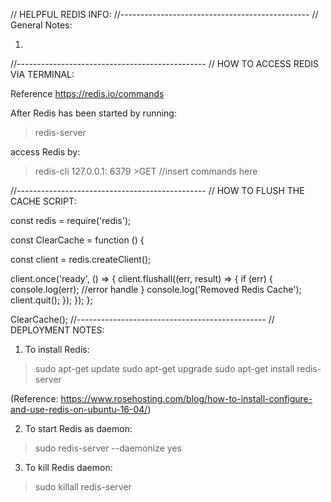 // HELPFUL REDIS INFO:
//-----------------------------------------------
// General Notes:

  1)

//-----------------------------------------------
// HOW TO ACCESS REDIS VIA TERMINAL:

  Reference https://redis.io/commands

  After Redis has been started by running:

  > redis-server

  access Redis by:

  > redis-cli
  127.0.0.1: 6379 >GET _<key>_  //insert commands here

//-----------------------------------------------
// HOW TO FLUSH THE CACHE SCRIPT:

const redis = require('redis');

const ClearCache = function () {

  const client = redis.createClient();

  client.once('ready', () => {
    client.flushall((err, result) => {
      if (err) {
        console.log(err); //error handle
      }
      console.log('Removed Redis Cache');
      client.quit();
    });
  });
};

ClearCache();
//-----------------------------------------------
// DEPLOYMENT NOTES:

1) To install Redis:

  > sudo apt-get update
  > sudo apt-get upgrade
  > sudo apt-get install redis-server

  (Reference: https://www.rosehosting.com/blog/how-to-install-configure-and-use-redis-on-ubuntu-16-04/)

2) To start Redis as daemon:

  > sudo redis-server --daemonize yes

3) To kill Redis daemon:

  > sudo killall redis-server

